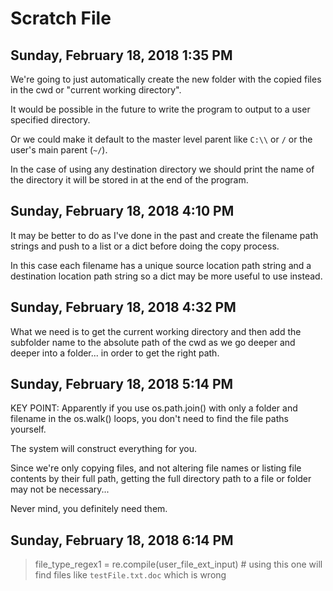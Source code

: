 # Scratch File

## Sunday, February 18, 2018 1:35 PM

We're going to just automatically create the new folder with the copied files in the cwd or "current working directory".

It would be possible in the future to write the program to output to a user specified directory.

Or we could make it default to the master level parent like `C:\\` or `/` or the user's main parent (`~/`).

In the case of using any destination directory we should print the name of the directory it will be stored in at the end of the program.

## Sunday, February 18, 2018 4:10 PM

It may be better to do as I've done in the past and create the filename path strings and push to a list or a dict before doing the copy process.

In this case each filename has a unique source location path string and a destination location path string so a dict may be more useful to use instead.

## Sunday, February 18, 2018 4:32 PM

What we need is to get the current working directory and then add the subfolder name to the absolute path of the cwd as we go deeper and deeper into a folder... in order to get the right path.

## Sunday, February 18, 2018 5:14 PM

KEY POINT:  Apparently if you use os.path.join() with only a folder and filename in the os.walk() loops, you don't need to find the file paths yourself.  

The system will construct everything for you.

Since we're only copying files, and not altering file names or listing file contents by their full path, getting the full directory path to a file or folder may not be necessary...

Never mind, you definitely need them.

## Sunday, February 18, 2018 6:14 PM

> file_type_regex1 = re.compile(user_file_ext_input) # using this one will find files like `testFile.txt.doc` which is wrong

